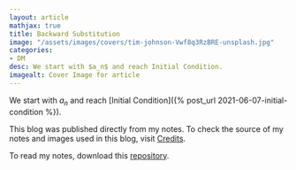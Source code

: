```yaml
---
layout: article
mathjax: true
title: Backward Substitution
image: "/assets/images/covers/tim-johnson-Vwf8q3RzBRE-unsplash.jpg"
categories:
- DM
desc: We start with $a_n$ and reach Initial Condition. 
imagealt: Cover Image for article
---
```


We start with $a_n$ and reach [Initial Condition]({% post_url 2021-06-07-initial-condition %}).

































































































































































































































































































































































































This blog was published directly from my notes.
To check the source of my notes and images used in this blog, visit <a href="/credits.html" target="_blank">Credits</a>.

To read my notes, download this <a href="https://github.com/bovem/CS" target="blank">repository</a>.